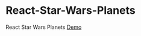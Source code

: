 # React-Star-Wars-Planets
React Star Wars Planets
[Demo](https://rubanero14.github.io/React-Star-Wars-Planets/)
